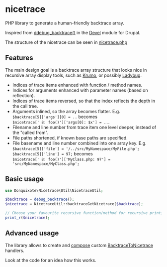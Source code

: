 # nicetrace
PHP library to generate a human-friendly backtrace array.

Inspired from [ddebug_backtrace()](http://cgit.drupalcode.org/devel/tree/devel.module?h=8868652ec5f2a1121cf306287f1996dad44f4c27#n1951) in the [Devel](https://drupal.org/project/devel) module for Drupal.

The structure of the nicetrace can be seen in [nicetrace.php](tests/fixtures/nicetrace.php)

## Features

The main design goal is a backtrace array structure that looks nice in recursive array display tools, such as [Krumo](https://github.com/mmucklo/krumo), or possibly [Ladybug](https://github.com/raulfraile/ladybug).

- Indices of trace items enhanced with function / method names.
- Indices for arguments enhanced with parameter names (based on reflection).
- Indices of trace items reversed, so that the index reflects the depth in the call tree.
- Arguments inlined, so the array becomes flatter. E.g.  
  `$backtrace[5]['args'][0] = ..` becomes  
  `$nicetrace[' 8: foo()']['args[0]: $x'] = ..`.
- Filename and line number from trace item one level deeper, instead of the "called from".
- File paths shortened, if known base paths are specified.
- File basename and line number combined into one array key. E.g.  
  `$backtrace[5]['file'] = '/../src/MyNamespace/MyFile.php'; $backtrace[5]['line'] = 97;` becomes  
  `$nicetrace[' 8: foo()']['MyClass.php: 97'] = 'src/MyNamespace/MyClass.php';`

## Basic usage

```php
use Donquixote\Nicetrace\Util\NicetraceUtil;

$backtrace = debug_backtrace();
$nicetrace = NicetraceUtil::backtraceGetNicetrace($backtrace);

// Choose your favourite recursive function/method for recursive printing.
print_r($nicetrace);
```

## Advanced usage

The library allows to create and [compose](src/BacktraceToNicetrace/BacktraceToNicetrace.php) custom [BacktraceToNicetrace](src/BacktraceToNicetrace/BacktraceToNicetraceInterface.php) handlers.

Look at the code for an idea how this works.
